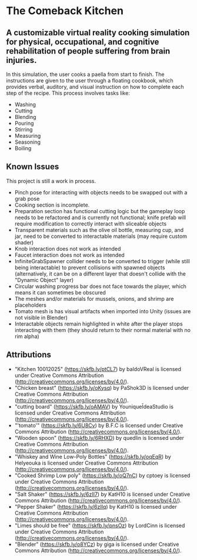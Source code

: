 # The Comeback Kitchen

## A customizable virtual reality cooking simulation for physical, occupational, and cognitive rehabilitation of people suffering from brain injuries.

In this simulation, the user cooks a paella from start to finish. The instructions are given to the user through a floating cookbook, which provides verbal, auditory, and visual instruction on how to complete each step of the recipe. This process involves tasks like:
* Washing
* Cutting
* Blending
* Pouring
* Stirring
* Measuring
* Seasoning
* Boiling

## Known Issues

This project is still a work in process.

* Pinch pose for interacting with objects needs to be swapped out with a grab pose
* Cooking section is incomplete.
* Preparation section has functional cutting logic but the gameplay loop needs to be refactored and is currently not functional; knife prefab will require modification to correctly interact with sliceable objects
* Transparent materials such as the olive oil bottle, measuring cup, and jar, need to be converted to interactable materials (may require custom shader)
* Knob interaction does not work as intended
* Faucet interaction does not work as intended
* InfiniteGrabSpawner collider needs to be converted to trigger (while still being interactable) to prevent collisions with spawned objects (alternatively, it can be on a different layer that doesn't collide with the "Dynamic Object" layer)
* Circular washing progress bar does not face towards the player, which means it can sometimes be obscured
* The meshes and/or materials for mussels, onions, and shrimp are placeholders
* Tomato mesh is has visual artifacts when imported into Unity (issues are not visible in Blender)
* Interactable objects remain highlighted in white after the player stops interacting with them (they should return to their normal material with no rim alpha)

## Attributions

* "Kitchen 10012025" (https://skfb.ly/ptCL7) by baldoVReal is licensed under Creative Commons Attribution (http://creativecommons.org/licenses/by/4.0/).
* "Chicken breast" (https://skfb.ly/oKysq) by PaShok3D is licensed under Creative Commons Attribution (http://creativecommons.org/licenses/by/4.0/).
* "cutting board" (https://skfb.ly/oAMAV) by YouniqueĪdeaStudio is licensed under Creative Commons Attribution (http://creativecommons.org/licenses/by/4.0/).
* "'tomato'" (https://skfb.ly/6U8Cv) by B.F.C is licensed under Creative Commons Attribution (http://creativecommons.org/licenses/by/4.0/).
* "Wooden spoon" (https://skfb.ly/6RHXD) by quedlin is licensed under Creative Commons Attribution (http://creativecommons.org/licenses/by/4.0/).
* "Whiskey and Wine Low-Poly Bottles" (https://skfb.ly/oqEqR) by Helyeouka is licensed under Creative Commons Attribution (http://creativecommons.org/licenses/by/4.0/).
* "Cooked Shrimp Low poly" (https://skfb.ly/oQ7nC) by cptoey is licensed under Creative Commons Attribution (http://creativecommons.org/licenses/by/4.0/).
* "Salt Shaker" (https://skfb.ly/6zII7) by KatH10 is licensed under Creative Commons Attribution (http://creativecommons.org/licenses/by/4.0/).
* "Pepper Shaker" (https://skfb.ly/6zIIq) by KatH10 is licensed under Creative Commons Attribution (http://creativecommons.org/licenses/by/4.0/).
* "Limes should be free" (https://skfb.ly/pnsOz) by LordCinn is licensed under Creative Commons Attribution (http://creativecommons.org/licenses/by/4.0/).
* "Blender" (https://skfb.ly/o8YCz) by giga is licensed under Creative Commons Attribution (http://creativecommons.org/licenses/by/4.0/).